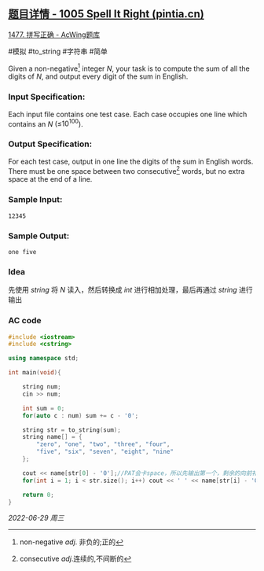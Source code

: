 ## [题目详情 - 1005 Spell It Right (pintia.cn)](https://pintia.cn/problem-sets/994805342720868352/problems/994805519074574336)

[1477. 拼写正确 - AcWing题库](https://www.acwing.com/problem/content/1479/)

#模拟 #to_string #字符串 #简单

Given a non-negative[^1] integer *N*, your task is to compute the sum of all the digits of *N*, and output every digit of the sum in English.

### Input Specification:

Each input file contains one test case. Each case occupies one line which contains an *N* (≤$10^{100}$).

### Output Specification:

For each test case, output in one line the digits of the sum in English words. There must be one space between two consecutive[^2] words, but no extra space at the end of a line.

### Sample Input:

```in
12345
```

### Sample Output:

```out
one five
```

### Idea

先使用 $string$ 将 $N$ 读入，然后转换成 $int$ 进行相加处理，最后再通过 $string$ 进行输出

### AC code

```cpp
#include <iostream>
#include <cstring>

using namespace std;

int main(void){

    string num;
    cin >> num;

    int sum = 0;
    for(auto c : num) sum += c - '0';

    string str = to_string(sum);
    string name[] = {
        "zero", "one", "two", "three", "four",
        "five", "six", "seven", "eight", "nine"
    };

    cout << name[str[0] - '0'];//PAT会卡space，所以先输出第一个，剩余的向前补空格
    for(int i = 1; i < str.size(); i++) cout << ' ' << name[str[i] - '0'];

    return 0;
}
```


*2022-06-29 周三*

[^1]: non-negative $adj.$ 非负的;正的
[^2]: consecutive $adj.$连续的,不间断的